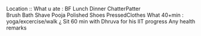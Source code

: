 Location :: 
What u ate : 
  BF 
  Lunch 
  Dinner
  ChatterPatter  
Brush Bath Shave 
Pooja 
Polished Shoes PressedClothes 
What 40+min : yoga/excercise/walk ¿
Sit  60 min with Dhruva for his IIT progress 
Any health remarks 


